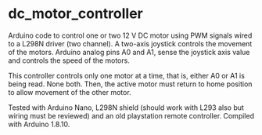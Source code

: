# dc_motor_controller
Arduino code to control one or two 12 V DC motor using PWM signals wired to a L298N driver (two channel).
A two-axis joystick controls the movement of the motors. Arduino analog pins A0 and A1, sense the joystick axis value and controls the speed of the motors.

This controller controls only one motor at a time, that is, either A0 or A1 is being read. None both. Then, the active motor must return to home position to allow movement of the other motor. 

Tested with Arduino Nano, L298N shield (should work with L293 also but wiring must be reviewed) and an old playstation remote controller. Compiled with Arduino 1.8.10.
